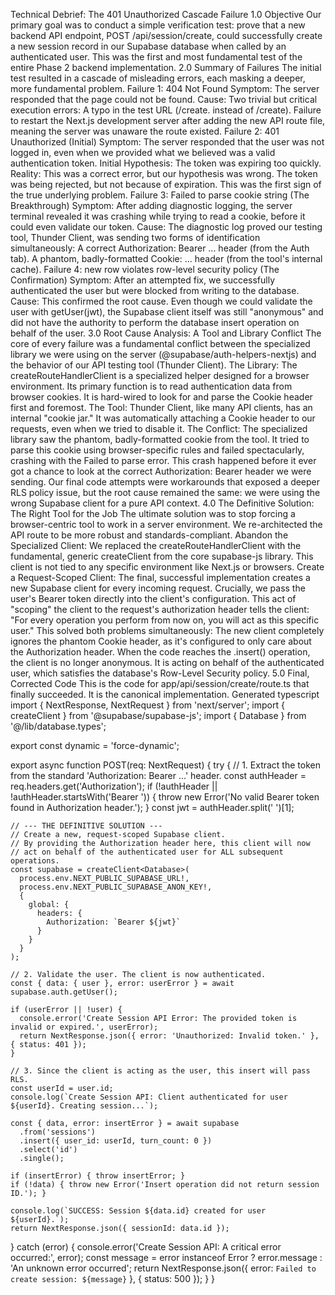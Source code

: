 Technical Debrief: The 401 Unauthorized Cascade Failure
1.0 Objective
Our primary goal was to conduct a simple verification test: prove that a new backend API endpoint, POST /api/session/create, could successfully create a new session record in our Supabase database when called by an authenticated user. This was the first and most fundamental test of the entire Phase 2 backend implementation.
2.0 Summary of Failures
The initial test resulted in a cascade of misleading errors, each masking a deeper, more fundamental problem.
Failure 1: 404 Not Found
Symptom: The server responded that the page could not be found.
Cause: Two trivial but critical execution errors:
A typo in the test URL (/create. instead of /create).
Failure to restart the Next.js development server after adding the new API route file, meaning the server was unaware the route existed.
Failure 2: 401 Unauthorized (Initial)
Symptom: The server responded that the user was not logged in, even when we provided what we believed was a valid authentication token.
Initial Hypothesis: The token was expiring too quickly.
Reality: This was a correct error, but our hypothesis was wrong. The token was being rejected, but not because of expiration. This was the first sign of the true underlying problem.
Failure 3: Failed to parse cookie string (The Breakthrough)
Symptom: After adding diagnostic logging, the server terminal revealed it was crashing while trying to read a cookie, before it could even validate our token.
Cause: The diagnostic log proved our testing tool, Thunder Client, was sending two forms of identification simultaneously:
A correct Authorization: Bearer ... header (from the Auth tab).
A phantom, badly-formatted Cookie: ... header (from the tool's internal cache).
Failure 4: new row violates row-level security policy (The Confirmation)
Symptom: After an attempted fix, we successfully authenticated the user but were blocked from writing to the database.
Cause: This confirmed the root cause. Even though we could validate the user with getUser(jwt), the Supabase client itself was still "anonymous" and did not have the authority to perform the database insert operation on behalf of the user.
3.0 Root Cause Analysis: A Tool and Library Conflict
The core of every failure was a fundamental conflict between the specialized library we were using on the server (@supabase/auth-helpers-nextjs) and the behavior of our API testing tool (Thunder Client).
The Library: The createRouteHandlerClient is a specialized helper designed for a browser environment. Its primary function is to read authentication data from browser cookies. It is hard-wired to look for and parse the Cookie header first and foremost.
The Tool: Thunder Client, like many API clients, has an internal "cookie jar." It was automatically attaching a Cookie header to our requests, even when we tried to disable it.
The Conflict: The specialized library saw the phantom, badly-formatted cookie from the tool. It tried to parse this cookie using browser-specific rules and failed spectacularly, crashing with the Failed to parse error. This crash happened before it ever got a chance to look at the correct Authorization: Bearer header we were sending. Our final code attempts were workarounds that exposed a deeper RLS policy issue, but the root cause remained the same: we were using the wrong Supabase client for a pure API context.
4.0 The Definitive Solution: The Right Tool for the Job
The ultimate solution was to stop forcing a browser-centric tool to work in a server environment. We re-architected the API route to be more robust and standards-compliant.
Abandon the Specialized Client: We replaced the createRouteHandlerClient with the fundamental, generic createClient from the core supabase-js library. This client is not tied to any specific environment like Next.js or browsers.
Create a Request-Scoped Client: The final, successful implementation creates a new Supabase client for every incoming request. Crucially, we pass the user's Bearer token directly into the client's configuration.
This act of "scoping" the client to the request's authorization header tells the client: "For every operation you perform from now on, you will act as this specific user."
This solved both problems simultaneously:
The new client completely ignores the phantom Cookie header, as it's configured to only care about the Authorization header.
When the code reaches the .insert() operation, the client is no longer anonymous. It is acting on behalf of the authenticated user, which satisfies the database's Row-Level Security policy.
5.0 Final, Corrected Code
This is the code for app/api/session/create/route.ts that finally succeeded. It is the canonical implementation.
Generated typescript
import { NextResponse, NextRequest } from 'next/server';
import { createClient } from '@supabase/supabase-js';
import { Database } from '@/lib/database.types';

export const dynamic = 'force-dynamic';

export async function POST(req: NextRequest) {
  try {
    // 1. Extract the token from the standard 'Authorization: Bearer ...' header.
    const authHeader = req.headers.get('Authorization');
    if (!authHeader || !authHeader.startsWith('Bearer ')) {
      throw new Error('No valid Bearer token found in Authorization header.');
    }
    const jwt = authHeader.split(' ')[1];

    // --- THE DEFINITIVE SOLUTION ---
    // Create a new, request-scoped Supabase client.
    // By providing the Authorization header here, this client will now
    // act on behalf of the authenticated user for ALL subsequent operations.
    const supabase = createClient<Database>(
      process.env.NEXT_PUBLIC_SUPABASE_URL!,
      process.env.NEXT_PUBLIC_SUPABASE_ANON_KEY!,
      {
        global: {
          headers: {
            Authorization: `Bearer ${jwt}`
          }
        }
      }
    );

    // 2. Validate the user. The client is now authenticated.
    const { data: { user }, error: userError } = await supabase.auth.getUser();

    if (userError || !user) {
      console.error('Create Session API Error: The provided token is invalid or expired.', userError);
      return NextResponse.json({ error: 'Unauthorized: Invalid token.' }, { status: 401 });
    }

    // 3. Since the client is acting as the user, this insert will pass RLS.
    const userId = user.id;
    console.log(`Create Session API: Client authenticated for user ${userId}. Creating session...`);
    
    const { data, error: insertError } = await supabase
      .from('sessions')
      .insert({ user_id: userId, turn_count: 0 })
      .select('id')
      .single();

    if (insertError) { throw insertError; }
    if (!data) { throw new Error('Insert operation did not return session ID.'); }

    console.log(`SUCCESS: Session ${data.id} created for user ${userId}.`);
    return NextResponse.json({ sessionId: data.id });

  } catch (error) {
    console.error('Create Session API: A critical error occurred:', error);
    const message = error instanceof Error ? error.message : 'An unknown error occurred';
    return NextResponse.json({ error: `Failed to create session: ${message}` }, { status: 500 });
  }
}